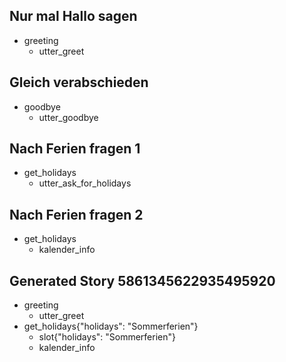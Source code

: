 ## Nur mal Hallo sagen
* greeting
  - utter_greet

## Gleich verabschieden
* goodbye
  - utter_goodbye

## Nach Ferien fragen 1
* get_holidays
  - utter_ask_for_holidays

## Nach Ferien fragen 2
* get_holidays
  - kalender_info

## Generated Story 5861345622935495920
* greeting
    - utter_greet
* get_holidays{"holidays": "Sommerferien"}
    - slot{"holidays": "Sommerferien"}
    - kalender_info
